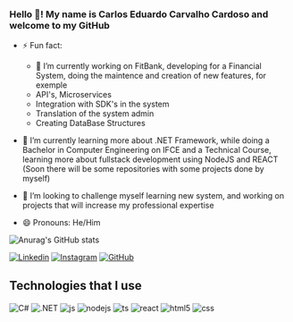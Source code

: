 ### Hello 👋! My name is Carlos Eduardo Carvalho Cardoso and welcome to my GitHub

- ⚡ Fun fact: 
  - 🔭 I’m currently working on FitBank, developing for a Financial System, doing the maintence and creation of new features, for exemple
  - API's, Microservices
  - Integration with SDK's in the system
  - Translation of the system admin
  - Creating DataBase Structures

- 🌱 I’m currently learning more about .NET Framework, while doing a Bachelor in Computer Engineering on IFCE and a Technical Course, learning more about fullstack development using NodeJS and REACT (Soon there will be some repositories with some projects done by myself)

- 👯 I’m looking to challenge myself learning new system, and working on projects that will increase my professional expertise

- 😄 Pronouns: He/Him


![Anurag's GitHub stats](https://github-readme-stats.vercel.app/api?username=datdudu&show_icons=true&theme=cobalt)

[![Linkedin](https://img.shields.io/badge/LinkedIn-0077B5?style=for-the-badge&logo=linkedin&logoColor=white)](https://www.linkedin.com/in/c-eduardocarvalho/)
[![Instagram](https://img.shields.io/badge/Instagram-E4405F?style=for-the-badge&logo=instagram&logoColor=white)](https://www.instagram.com/duducsz/)
[![GitHub](https://img.shields.io/badge/GitHub-100000?style=for-the-badge&logo=github&logoColor=white)](https://github.com/datdudu)

## Technologies that I use 

<div style="display: inline_block">
  <img align="center" alt="C#" src="https://img.shields.io/badge/C%23-239120?style=for-the-badge&logo=c-sharp&logoColor=white"/>
  <img align="center" alt=".NET" src="https://img.shields.io/badge/.NET-5C2D91?style=for-the-badge&logo=.net&logoColor=white" />
  <img align="center" alt="js" src="https://img.shields.io/badge/JavaScript-F7DF1E?style=for-the-badge&logo=javascript&logoColor=black" />
  <img align="center" alt="nodejs" src="https://img.shields.io/badge/Node.js-43853D?style=for-the-badge&logo=node.js&logoColor=white" /> 
  <img align="center" alt="ts" src="https://img.shields.io/badge/TypeScript-007ACC?style=for-the-badge&logo=typescript&logoColor=white" />
  <img align="center" alt="react" src="https://img.shields.io/badge/React-20232A?style=for-the-badge&logo=react&logoColor=61DAFB" />
  <img align="center" alt="html5" src="https://img.shields.io/badge/HTML5-E34F26?style=for-the-badge&logo=html5&logoColor=white" />
  <img align="center" alt="css" src="https://img.shields.io/badge/CSS3-1572B6?style=for-the-badge&logo=css3&logoColor=white" />
</div><en/>

<!--
**datdudu/datdudu** is a ✨ _special_ ✨ repository because its `README.md` (this file) appears on your GitHub profile.

Here are some ideas to get you started:

- 🔭 I’m currently working on ...
- 🌱 I’m currently learning ...
- 👯 I’m looking to collaborate on ...
- 🤔 I’m looking for help with ...
- 💬 Ask me about ...
- 📫 How to reach me: ...
- 😄 Pronouns: ...
- ⚡ Fun fact: ...
-->
